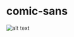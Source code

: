 # comic-sans
![alt text](https://4.bp.blogspot.com/-ovGe4PZ4sFI/XEMy7uG_tLI/AAAAAAAAvzQ/GhfU7WcIFr8nk1f6Nn8lfA13cD7thQyFACLcBGAs/s1600/KERRANG%2BMAY%2B98.jpg)
